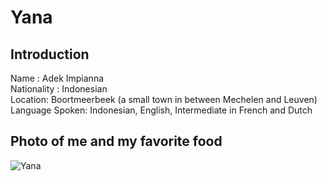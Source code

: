 # Yana

## Introduction
Name : Adek Impianna  
Nationality : Indonesian  
Location: Boortmeerbeek (a small town in between Mechelen and Leuven)  
Language Spoken: Indonesian, English, Intermediate in French and Dutch  

## Photo of me and my favorite food  
![Yana](2020-05-10-19-46-31.png)